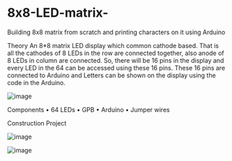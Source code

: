 # 8x8-LED-matrix-
Building 8x8 matrix from scratch and printing characters on it using Arduino

Theory
An 8*8 matrix LED display which common cathode based. That is all the cathodes of 8 LEDs in the row are connected together, also anode of 8 LEDs in column are connected. So, there will be 16 pins in the display and every LED in the 64 can be accessed using these 16 pins. These 16 pins are connected to Arduino and Letters can be shown on the display using the code in the Arduino.

![image](https://user-images.githubusercontent.com/68019168/125556370-76a58500-942a-4b8a-9027-6ffa9ee921eb.png)

Components
•	64 LEDs
•	GPB
•	Arduino
•	Jumper wires

Construction
Project

![image](https://user-images.githubusercontent.com/68019168/125556334-2af93750-bfdb-44ee-96a1-dfd0b356f29f.png)

![image](https://user-images.githubusercontent.com/68019168/125556345-e9f79cf8-9cf5-427e-be4a-a1ed5d9007c6.png)


 
        
